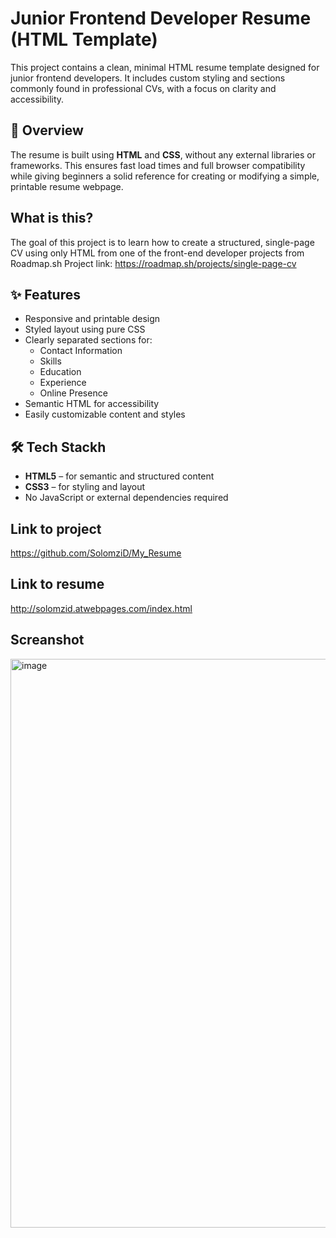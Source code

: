 # Junior Frontend Developer Resume (HTML Template)

This project contains a clean, minimal HTML resume template designed for junior frontend developers. It includes custom styling and sections commonly found in professional CVs, with a focus on clarity and accessibility.

## 📄 Overview

The resume is built using  **HTML** and **CSS**, without any external libraries or frameworks. This ensures fast load times and full browser compatibility while giving beginners a solid reference for creating or modifying a simple, printable resume webpage.

## What is this?
The goal of this project is to learn how to create a structured, single-page CV using only HTML from one of the front-end developer projects from Roadmap.sh
Project link: https://roadmap.sh/projects/single-page-cv

## ✨ Features

- Responsive and printable design
- Styled layout using pure CSS
- Clearly separated sections for:
  - Contact Information
  - Skills
  - Education
  - Experience
  - Online Presence
- Semantic HTML for accessibility
- Easily customizable content and styles

## 🛠️ Tech Stackh

- **HTML5** – for semantic and structured content
- **CSS3** – for styling and layout
- No JavaScript or external dependencies required

## Link to project
https://github.com/SolomziD/My_Resume

## Link to resume
http://solomzid.atwebpages.com/index.html

## Screanshot
<img width="858" height="910" alt="image" src="https://github.com/user-attachments/assets/e98b818d-8c3b-4f56-9d9c-2c3a2f0d1398" />

